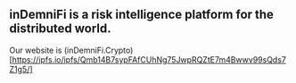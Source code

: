 ## inDemniFi is a risk intelligence platform for the distributed world.

Our website is (inDemniFi.Crypto)[https://ipfs.io/ipfs/Qmb14B7sypFAfCUhNg75JwpRQZtE7m4Bwwv99sQds7Z1g5/]
